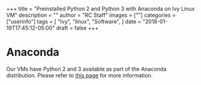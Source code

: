+++
title = "Preinstalled Python 2 and Python 3 with Anaconda on Ivy Linux VM"
description = ""
author = "RC Staff"
images = [""]
categories = ["userinfo"]
tags = [
    "Ivy", 
    "linux",
    "Software",
]
date = "2018-01-19T17:45:12-05:00"
draft = false
+++

# Anaconda
Our VMs have Python 2 and 3 available as part of the Anaconda distribution. Please refer to [this page](/userinfo/hpc/software/miniforge) for more information.
